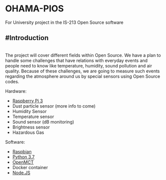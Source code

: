 # OHAMA-PIOS
For University project in the IS-213 Open Source software

<h2>#Introduction</h2><br>
The project will cover different fields within Open Source. We have a plan to handle some challenges that have relations with everyday events and people need to know like temperature, humidity, sound pollution and air quality. Because of these challenges, we are going to measure such events regarding the atmosphere around us by special sensors using Open Source codes.


Hardware:
  * <a href="https://www.raspberrypi.org/products/raspberry-pi-3-model-b/">Raspberry Pi 3</a>
  * Dust particle sensor (more info to come)
  * Humidity Sensor
  * Temperature sensor
  * Sound sensor (dB monitoring)
  * Brightness sensor
  * Hazardous Gas 

Software: 
  * <a href="https://www.raspberrypi.org/downloads/raspbian/">Raspbian</a>
  * <a href="https://www.python.org/downloads/release/python-372/">Python 3.7</a>
  * <a href="https://github.com/nasa/openmct">OpenMCT</a>
  * Docker container
  * <a href="https://nodejs.org/en/">Node.JS</a>
  

